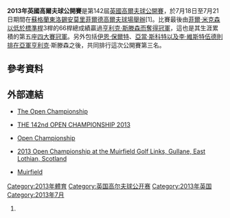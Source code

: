 **2013年英國高爾夫球公開賽**是第142屆[英國高爾夫球公開賽](https://zh.wikipedia.org/wiki/英國高爾夫球公開賽 "wikilink")，於7月18日至7月21日期間在[蘇格蘭](../Page/蘇格蘭.md "wikilink")[東洛錫安](https://zh.wikipedia.org/wiki/東洛錫安 "wikilink")[莫里菲爾德高爾夫球場舉辦](../Page/莫里菲爾德.md "wikilink")\[1\]。比賽最後由[菲爾·米克森以低於標準桿](../Page/菲爾·米克森.md "wikilink")3桿的66桿總成績贏過[亨利克·斯滕森而奪得冠軍](../Page/亨利克·斯滕森.md "wikilink")，這也是其生涯累積的第五座[四大賽冠軍](https://zh.wikipedia.org/wiki/四大賽 "wikilink")。另外包括[伊恩·保爾特](https://zh.wikipedia.org/wiki/伊恩·保爾特 "wikilink")、[亞當·斯科特以及](../Page/亞當·斯科特.md "wikilink")[李·維斯特伍德則排在亞軍亨利克](https://zh.wikipedia.org/wiki/李·維斯特伍德 "wikilink")·斯滕森之後，共同排行這次公開賽第三名。

## 參考資料

## 外部連結

  - [The Open Championship](http://www.theopen.com/)

  - [THE 142nd OPEN
    CHAMPIONSHIP 2013](http://www.europeantour.com/europeantour/season=2013/tournamentid=2013056/index.html)

  - [Open
    Championship](https://web.archive.org/web/20130726040802/http://www.majorschampionships.com/open-championship.html)

  - [2013 Open Championship at the Muirfield Golf Links, Gullane, East
    Lothian, Scotland](http://www.pga.com/openchampionship/)

  - [Muirfield](https://web.archive.org/web/20090728000522/http://www.muirfield.org.uk/)

[Category:2013年體育](https://zh.wikipedia.org/wiki/Category:2013年體育 "wikilink")
[Category:英国高尔夫球公开赛](https://zh.wikipedia.org/wiki/Category:英国高尔夫球公开赛 "wikilink")
[Category:2013年英国](https://zh.wikipedia.org/wiki/Category:2013年英国 "wikilink")
[Category:2013年7月](https://zh.wikipedia.org/wiki/Category:2013年7月 "wikilink")

1.